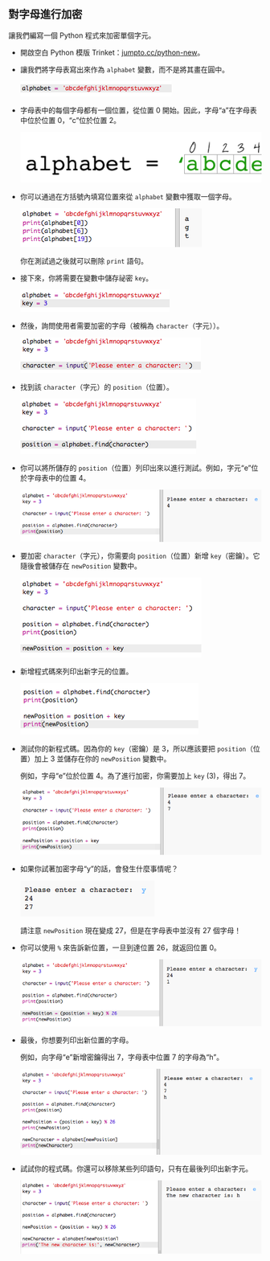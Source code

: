 ## 對字母進行加密

讓我們編寫一個 Python 程式來加密單個字元。



+ 開啟空白 Python 模版 Trinket：<a href="http://jumpto.cc/python-new" target="_blank">jumpto.cc/python-new</a>。

+ 讓我們將字母表寫出來作為 `alphabet` 變數，而不是將其畫在圓中。

	![screenshot](images/messages-alphabet.png)

+ 字母表中的每個字母都有一個位置，從位置 0 開始。因此，字母“a”在字母表中位於位置 0，“c”位於位置 2。

	![screenshot](images/messages-array.png)

+ 你可以通過在方括號內填寫位置來從 `alphabet` 變數中獲取一個字母。

	![screenshot](images/messages-alphabet-array.png)

	你在測試過之後就可以刪除 `print` 語句。

+ 接下來，你將需要在變數中儲存祕密 `key`。

	![screenshot](images/messages-key.png)

+ 然後，詢問使用者需要加密的字母（被稱為 `character`（字元））。

	![screenshot](images/messages-character.png)

+ 找到該 `character`（字元）的 `position`（位置）。

	![screenshot](images/messages-position.png)

+ 你可以將所儲存的 `position`（位置）列印出來以進行測試。例如，字元“e”位於字母表中的位置 4。

	![screenshot](images/messages-position-test.png)

+ 要加密 `character`（字元），你需要向 `position`（位置）新增 `key`（密鑰）。它隨後會被儲存在 `newPosition` 變數中。

	![screenshot](images/messages-newposition.png)

+ 新增程式碼來列印出新字元的位置。 

	![screenshot](images/messages-newposition-print.png)

+ 測試你的新程式碼。因為你的 `key`（密鑰）是 3，所以應該要把 `position`（位置）加上 3 並儲存在你的 `newPosition` 變數中。

	例如，字母“e”位於位置 4。為了進行加密，你需要加上 `key` (3)，得出 7。

	![screenshot](images/messages-newposition-test.png)

+ 如果你試著加密字母“y”的話，會發生什麼事情呢？

	![screenshot](images/messages-modulus-bug.png)

	請注意 `newPosition` 現在變成 27，但是在字母表中並沒有 27 個字母！

+ 你可以使用 `%` 來告訴新位置，一旦到達位置 26，就返回位置 0。

	![screenshot](images/messages-modulus.png)

+ 最後，你想要列印出新位置的字母。

	例如，向字母“e”新增密鑰得出 7，字母表中位置 7 的字母為“h”。

	![screenshot](images/messages-newcharacter.png)

+ 試試你的程式碼。你還可以移除某些列印語句，只有在最後列印出新字元。

	![screenshot](images/messages-enc-test.png)
